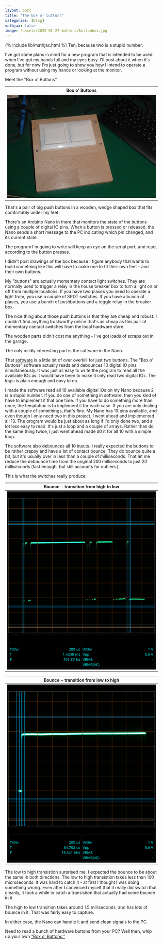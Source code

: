 ```yaml
---
layout: post
title: "The box o' buttons"
categories: [blog]
mathjax: false
image: /assets/2020-01-27-buttons/buttonbox.jpg
---
```

{% include lib/mathjax.html %}
Ten, because two is a stupid number.

I've got some plans in mind for a new program that is intended to be used when I've got my hands full and my eyes busy.  I'll post about it when it's done, but for now I'm just going to show you how I intend to operate a program without using my hands or looking at the monitor.

Meet the "Box o' Buttons"

|Box o' Buttons|
|--------------|
|![Box o' Buttons](/assets/2020-01-27-buttons/buttonbox.jpg)|

That's a pair of big push buttons in a wooden, wedge shaped box that fits comfortably under my feet.

There's an Arduino Nano in there that monitors the state of the buttons using a couple of digital IO pins.  When a button is pressed or released, the Nano sends a short message to the PC indicating which pin changed, and its current state.

The program I'm going to write will keep an eye on the serial port, and react according to the button presses.

I didn't post drawings of the box because I figure anybody that wants to build something like this will have to make one to fit their own feet - and their own buttons.  

My "buttons" are actually momentary contact light switches.  They are normally used to trigger a relay in the house breaker box to turn a light on or off from multiple locations.  If you have two places you need to operate a light from, you use a couple of SPDT switches.  If you have a bunch of places, you use a bunch of pushbuttons and a toggle relay in the breaker box.

The nice thing about those push buttons is that they are cheap and robust.  I couldn't find anything trustworthy online that's as cheap as this pair of momentary contact switches from the local hardware store.

The wooden parts didn't cost me anything - I've got loads of scraps out in the garage.

The only mildly interesting part is the software in the Nano.

That [software](https://github.com/JosephEoff/BoxOButtons) is a little bit of over overkill for just two buttons.  The "Box o' Buttons" software actually reads and debounces 10 digital IO pins simultaneously.  It was just as easy to write the program to read all the available IOs as it would have been to make it only read two digital IOs.  The logic is plain enough and easy to do.

I made the software read all 10 available digital IOs on my Nano because 2 is a stupid number.  If you do one of something in software, then you kind of have to implement it that one time.  If you have to do something more than once, the temptation is to implement it for each case.  If you are only dealing with a couple of somethings, that's fine.  My Nano has 10 pins available, and even though I only need two in this project, I went ahead and implemented all 10.  The program would be just about as long if I'd only done two, and a lot less easy to read.  It's just a loop and a couple of arrays.  Rather than do the same thing twice, I just went ahead made d0 it for all 10 with a simple loop.

The software also debounces all 10 inputs.  I really expected the buttons to be rather crappy and have a lot of contact bounce.  They do bounce quite a bit, but it's usually over in less than a couple of milliseconds.  That let me reduce the debounce time from the original 200 milliseconds to just 20 milliseconds (fast enough, but still accounts for outliers.)

This is what the switches really produce:

|Bounce - transition from high to low|
|--------------|
|![transition from high to low](/assets/2020-01-27-buttons/transition_down.png)|

|Bounce - transition from low to high|
|--------------|
|![transition from low to high](/assets/2020-01-27-buttons/transition_up.png)|

The low to high transistion surprised me.  I expected the bounce to be about the same in both directions.  The low to high transistion  takes less than 100 microseconds.  It was hard to catch it - at first I thought I was doing something wrong.  Even after I convinced myself that it really did switch that cleanly, it took a while to catch a transistion that actually had some bounce in it.

The high to low transition takes around 1.5 milliseconds, and has lots of bounce in it.  That was fairly easy to capture.

In either case, the Nano can handle it and send clean signals to the PC.

Need to read a bunch of hardware buttons from your PC?  Well then, whip up your own ["Box o' Buttons."](https://github.com/JosephEoff/BoxOButtons)


